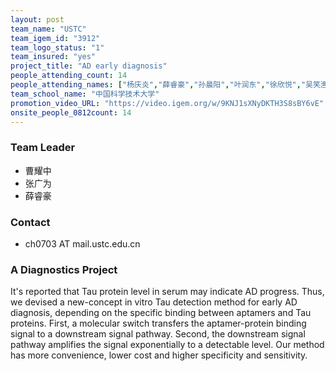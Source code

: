 ```yaml
---
layout: post
team_name: "USTC"
team_igem_id: "3912"
team_logo_status: "1"
team_insured: "yes"
project_title: "AD early diagnosis"
people_attending_count: 14
people_attending_names: ["杨庆炎","薛睿豪","孙晨阳","叶润东","徐欣悦","吴笑渔","夏姝严","苏航","曹耀中","王涵","谢文博","韩子骏","李浩儒","张广为"]
team_school_name: "中国科学技术大学"
promotion_video_URL: "https://video.igem.org/w/9KNJ1sXNyDKTH3S8sBY6vE"
onsite_people_0812count: 14
---
```



### Team Leader
* 曹耀中
* 张广为
* 薛睿豪

### Contact
* ch0703 AT mail.ustc.edu.cn

### A Diagnostics Project

It's reported that Tau protein level in serum may indicate AD progress. Thus, we devised a new-concept in vitro Tau detection method for early AD diagnosis, depending on the specific binding between aptamers and Tau proteins. First, a molecular switch transfers the aptamer-protein binding signal to a downstream signal pathway. Second, the downstream signal pathway amplifies the signal exponentially to a detectable level. Our method has more convenience, lower cost and higher specificity and sensitivity. 
